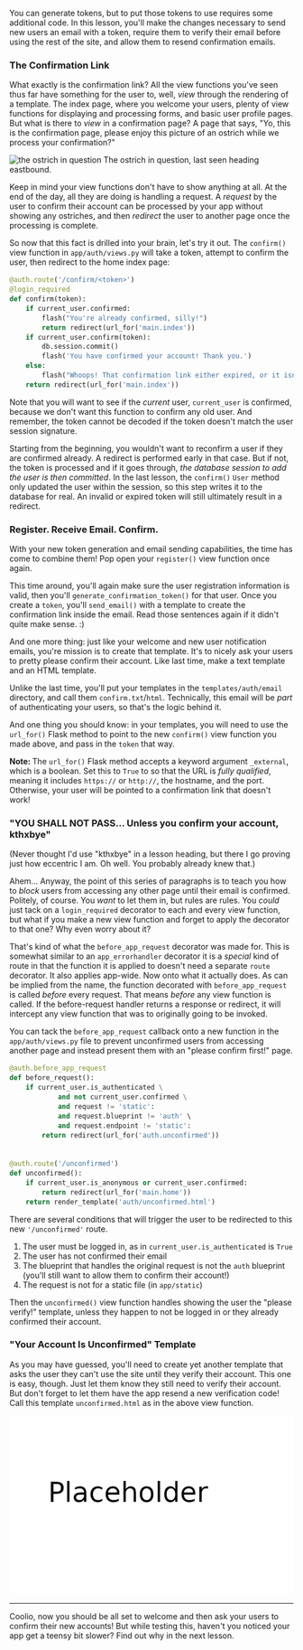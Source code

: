You can generate tokens, but to put those tokens to use requires some additional code. In this lesson, you'll make the changes necessary to send new users an email with a token, require them to verify their email before using the rest of the site, and allow them to resend confirmation emails.

### The Confirmation Link

What exactly is the confirmation link? All the view functions you've seen thus far have something for the user to, well, *view* through the rendering of a template. The index page, where you welcome your users, plenty of view functions for displaying and processing forms, and basic user profile pages. But what is there to *view* in a confirmation page? A page that says, "Yo, this is the confirmation page, please enjoy this picture of an ostrich while we process your confirmation?"

![the ostrich in question](https://images.unsplash.com/photo-1572810928169-1756f3f622fc?ixlib=rb-1.2.1&ixid=eyJhcHBfaWQiOjEyMDd9&auto=format&fit=crop&w=1350&q=80)
The ostrich in question, last seen heading eastbound.

Keep in mind your view functions don't have to show anything at all. At the end of the day, all they are doing is handling a request. A *request* by the user to confirm their account can be processed by your app without showing any ostriches, and then *redirect* the user to another page once the processing is complete.

So now that this fact is drilled into your brain, let's try it out. The `confirm()` view function in `app/auth/views.py` will take a token, attempt to confirm the user, then redirect to the home index page:

```python
@auth.route('/confirm/<token>')
@login_required
def confirm(token):
    if current_user.confirmed:
        flash("You're already confirmed, silly!")
        return redirect(url_for('main.index'))
    if current_user.confirm(token):
        db.session.commit()
        flash('You have confirmed your account! Thank you.')
    else:
        flash("Whoops! That confirmation link either expired, or it isn't valid.")
    return redirect(url_for('main.index'))
```

Note that you will want to see if the *current* user, `current_user` is confirmed, because we don't want this function to confirm any old user. And remember, the token cannot be decoded if the token doesn't match the user session signature.

Starting from the beginning, you wouldn't want to reconfirm a user if they are confirmed already. A redirect is performed early in that case. But if not, the token is processed and if it goes through, *the database session to add the user is then committed*. In the last lesson, the `confirm()` `User` method only updated the user within the session, so this step writes it to the database for real. An invalid or expired token will still ultimately result in a redirect.

### Register. Receive Email. Confirm.

With your new token generation and email sending capabilities, the time has come to combine them! Pop open your `register()` view function once again.

This time around, you'll again make sure the user registration information is valid, then you'll `generate_confirmation_token()` for that user. Once you create a `token`, you'll `send_email()` with a template to create the confirmation link inside the email. Read those sentences again if it didn't quite make sense. :)

And one more thing: just like your welcome and new user notification emails, you're mission is to create that template. It's to nicely ask your users to pretty please confirm their account. Like last time, make a text template and an HTML template.

Unlike the last time, you'll put your templates in the `templates/auth/email` directory, and call them `confirm.txt`/`html`. Technically, this email will be *part* of authenticating your users, so that's the logic behind it.

And one thing you should know: in your templates, you will need to use the `url_for()` Flask method to point to the new `confirm()` view function you made above, and pass in the `token` that way.

<div class="alert alert-warning" role="alert"><strong>Note: </strong>The <code>url_for()</code> Flask method accepts a keyword argument <code>_external</code>, which is a boolean. Set this to <code>True</code> to so that the URL is <em>fully qualified</em>, meaning it includes <code>https://</code> or <code>http://</code>, the hostname, and the port. Otherwise, your user will be pointed to a confirmation link that doesn't work!</div>

### "YOU SHALL NOT PASS... Unless you confirm your account, kthxbye"

(Never thought I'd use "kthxbye" in a lesson heading, but there I go proving just how eccentric I am. Oh well. You probably already knew that.)

Ahem... Anyway, the point of this series of paragraphs is to teach you how to *block* users from accessing any other page until their email is confirmed. Politely, of course. You *want* to let them in, but rules are rules. You *could* just tack on a `login_required` decorator to each and every view function, but what if you make a new view function and forget to apply the decorator to that one? Why even worry about it?

That's kind of what the `before_app_request` decorator was made for. This is somewhat similar to an `app_errorhandler` decorator it is a *special* kind of route in that the function it is applied to doesn't need a separate `route` decorator. It also applies app-wide. Now onto what it actually does. As can be implied from the name, the function decorated with `before_app_request` is called *before* every request. That means *before* any view function is called. If the before-request handler returns a response or redirect, it will intercept any view function that was to originally going to be invoked.

You can tack the `before_app_request` callback onto a new function in the `app/auth/views.py` file to prevent unconfirmed users from accessing another page and instead present them with an "please confirm first!" page.

```python
@auth.before_app_request
def before_request():
    if current_user.is_authenticated \
            and not current_user.confirmed \
            and request != 'static':
            and request.blueprint != 'auth' \
            and request.endpoint != 'static':
        return redirect(url_for('auth.unconfirmed'))


@auth.route('/unconfirmed')
def unconfirmed():
    if current_user.is_anonymous or current_user.confirmed:
        return redirect(url_for('main.home'))
    return render_template('auth/unconfirmed.html')
```

There are several conditions that will trigger the user to be redirected to this new `'/unconfirmed'` route.

1. The user must be logged in, as in `current_user.is_authenticated` is `True`
2. The user has not confirmed their email
3. The blueprint that handles the original request is not the `auth` blueprint (you'll still want to allow them to confirm their account!)
4. The request is not for a static file (in `app/static`)

Then the `unconfirmed()` view function handles showing the user the "please verify!" template, unless they happen to not be logged in or they already confirmed their account.

### "Your Account Is Unconfirmed" Template

As you may have guessed, you'll need to create yet another template that asks the user they can't use the site until they verify their account. This one is easy, though. Just let them know they still need to verify their account. But don't forget to let them have the app resend a new verification code! Call this template `unconfirmed.html` as in the above view function.

![please confirm your account page](../images/placeholder.png)

___

Coolio, now you should be all set to welcome and then ask your users to confirm their new accounts! But while testing this, haven't you noticed your app get a teensy bit slower? Find out why in the next lesson.

